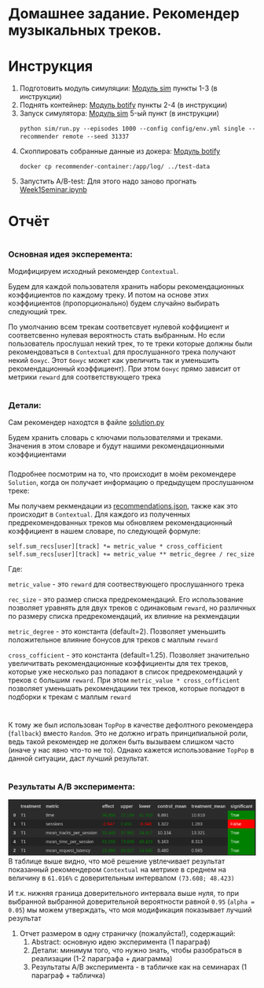 # Домашнее задание. Рекомендер музыкальных треков.

# Инструкция

1. Подготовить модуль симуляции: [Модуль sim](sim) пункты 1-3 (в инструкции) 
2. Поднять контейнер: [Модуль botify](botify) пункты 2-4 (в инструкции)
3. Запуск симулятора: [Модуль sim](sim) 5-ый пункт (в инструкции)
   ```
   python sim/run.py --episodes 1000 --config config/env.yml single --recommender remote --seed 31337 
   ```
4. Скоппировать собранные данные из докера: [Модуль botify](botify)
   ```
   docker cp recommender-container:/app/log/ ../test-data
   ```
5. Запустить A/B-test: Для этого надо заново прогнать [Week1Seminar.ipynb](jupyter/Week1Seminar.ipynb)

# Отчёт

#

### Основная идея эксперемента:
Модифицируем исходный рекомендер `Contextual`.

Будем для каждой пользователя хранить наборы рекомендационных коэффициентов по каждому треку.
И потом на основе этих коэффициентов (пропорционально) будем случайно выбирать следующий трек.

По умолчанию всем трекам соответсвует нулевой коффициент и соответсвенно нулевая вероятность стать выбранным.
Но если пользователь прослушал некий трек, 
то те треки которые должны были рекомендоваться в `Contextual` для прослушанного трека
получают некий `бонус`. Этот `бонус` может как увеличить так и уменьшить рекомендационный коэффициент).
При этом `бонус` прямо зависит от метрики `reward` для соответствующего трека

#

### Детали:

Сам рекомендер находтся в файле [solution.py](botify/botify/recommenders/solution.py)

Будем хранить словарь с ключами пользователями и треками. Значения в этом словаре и будут нашими
рекомендационными коэффициентами

###

Подробнее посмотрим на то, что происходит в моём рекомендере `Solution`, когда он получает 
информацию о предыдущем прослушанном треке: 

Мы получаем рекмендации из [recommendations.json](botify/data/recommendations.json), также как это происходит в 
`Contextual`. Для каждого из полученных предрекомендованных треков мы обновляем
рекомендационный коэффициент в нашем словаре, по следующей формуле:

```
self.sum_recs[user][track] *= metric_value * cross_cofficient
self.sum_recs[user][track] += metric_value ** metric_degree / rec_size
```

Где:

`metric_value` - это `reward` для соотвествующего прослушанного трека

`rec_size` - это размер списка предрекомендаций. Его использование позволяет уравнять для двух треков
с одинаковым `reward`, но различных по размеру списка предрекомендаций, их влияние на рекмендации

`metric_degree` - это константа (default=2). Позволяет уменьшить положительное влияние бонусов для треков с маллым `reward`

`cross_cofficient` - это константа (default=1.25). Позволяет значительно увеличитвать рекомендационные коэффициенты
для тех треков, которые уже несколько раз попадают в список предрекомендаций у треков с большим `reward`.
При этом `metric_value * cross_cofficient` позволяет уменьшать рекомендациии тех треков, которые попадют в подборки
к трекам с маллым `reward`

#

К тому же был использован `TopPop` в качестве дефолтного рекомендера (`fallback`) вместо `Random`.
Это не должно играть принципиальной роли, ведь такой рекомендер не должен быть вызываем слишком часто
(иначе у нас явно что-то не то).
Однако кажется использование `TopPop` в данной ситуации, даст лучший результат.

#

### Результаты A/B эксперимента:
![img.png](A-B_test.png)
В таблице выше видно, что моё решение увtлечивает результат показанный рекомендером `Contextual` на метрике
в среднем на величину в `61.016%` с доверительным интервалом `(73.608; 48.423)`

И т.к. нижняя граница доверительного интервала выше нуля,
то при выбранной выбранной доверительной вероятности равной `0.95` (`alpha = 0.05`)
мы можем утверждать, что моя модификация показывает лучший результат

1. Отчет размером в одну страничку (пожалуйста!), содержащий:
   1. Abstract: основную идею эксперимента (1 параграф)
   2. Детали: минимум того, что нужно знать, чтобы разобраться в реализации (1-2 параграфа + диаграмма)
   3. Результаты A/B эксперимента - в табличке как на семинарах (1 параграф + табличка)
